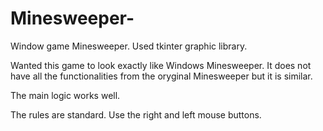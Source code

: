 # Minesweeper-
Window game Minesweeper. Used tkinter graphic library.

Wanted this game to look exactly like Windows Minesweeper. It does not have all the functionalities from the oryginal Minesweeper but it is similar.

The main logic works well. 

The rules are standard. Use the right and left mouse buttons.
